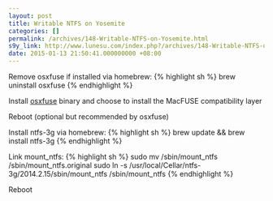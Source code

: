 ```yaml
---
layout: post
title: Writable NTFS on Yosemite
categories: []
permalink: /archives/148-Writable-NTFS-on-Yosemite.html
s9y_link: http://www.lunesu.com/index.php?/archives/148-Writable-NTFS-on-Yosemite.html
date: 2015-01-13 21:50:41.000000000 +08:00
---
```

Remove osxfuse if installed via homebrew:
{% highlight sh %}
brew uninstall osxfuse
{% endhighlight %}

Install <a href="http://sourceforge.net/projects/osxfuse/files/latest/download?source=files" title="osxfuse">osxfuse</a> binary and choose to install the MacFUSE compatibility layer

Reboot (optional but recommended by osxfuse)

Install ntfs-3g via homebrew:
{% highlight sh %}
brew update &&amp; brew install ntfs-3g
{% endhighlight %}

Link mount_ntfs:
{% highlight sh %}
sudo mv /sbin/mount_ntfs /sbin/mount_ntfs.original
sudo ln -s /usr/local/Cellar/ntfs-3g/2014.2.15/sbin/mount_ntfs /sbin/mount_ntfs
{% endhighlight %}

Reboot
